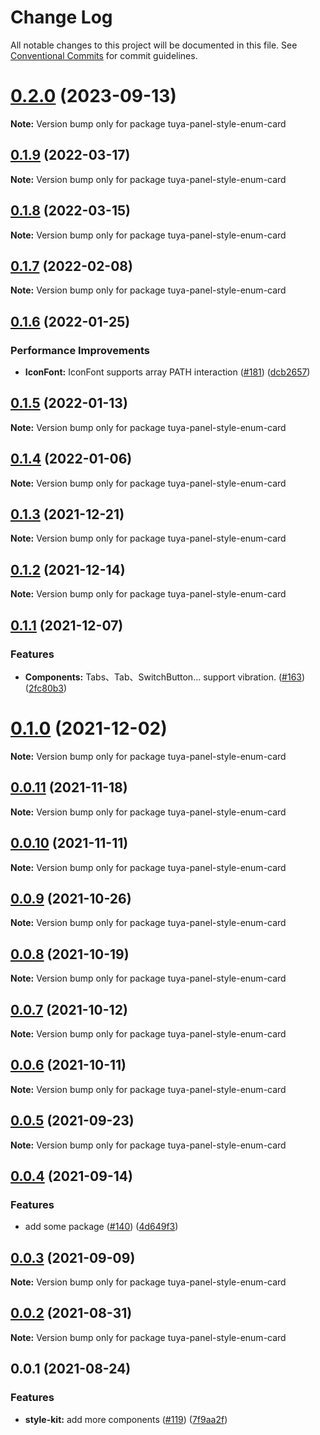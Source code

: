 # Change Log

All notable changes to this project will be documented in this file.
See [Conventional Commits](https://conventionalcommits.org) for commit guidelines.

# [0.2.0](https://github.com/tuya/tuya-panel-kit/compare/tuya-panel-style-enum-card@0.1.9...tuya-panel-style-enum-card@0.2.0) (2023-09-13)

**Note:** Version bump only for package tuya-panel-style-enum-card





## [0.1.9](https://github.com/tuya/tuya-panel-kit/compare/tuya-panel-style-enum-card@0.1.8...tuya-panel-style-enum-card@0.1.9) (2022-03-17)

**Note:** Version bump only for package tuya-panel-style-enum-card





## [0.1.8](https://github.com/tuya/tuya-panel-kit/compare/tuya-panel-style-enum-card@0.1.7...tuya-panel-style-enum-card@0.1.8) (2022-03-15)

**Note:** Version bump only for package tuya-panel-style-enum-card





## [0.1.7](https://github.com/tuya/tuya-panel-kit/compare/tuya-panel-style-enum-card@0.1.6...tuya-panel-style-enum-card@0.1.7) (2022-02-08)

**Note:** Version bump only for package tuya-panel-style-enum-card





## [0.1.6](https://github.com/tuya/tuya-panel-kit/compare/tuya-panel-style-enum-card@0.1.5...tuya-panel-style-enum-card@0.1.6) (2022-01-25)


### Performance Improvements

* **IconFont:** IconFont supports array PATH interaction ([#181](https://github.com/tuya/tuya-panel-kit/issues/181)) ([dcb2657](https://github.com/tuya/tuya-panel-kit/commit/dcb265796730e79c0671ad485ea45458193fba11))





## [0.1.5](https://github.com/tuya/tuya-panel-kit/compare/tuya-panel-style-enum-card@0.1.4...tuya-panel-style-enum-card@0.1.5) (2022-01-13)

**Note:** Version bump only for package tuya-panel-style-enum-card





## [0.1.4](https://github.com/tuya/tuya-panel-kit/compare/tuya-panel-style-enum-card@0.1.3...tuya-panel-style-enum-card@0.1.4) (2022-01-06)

**Note:** Version bump only for package tuya-panel-style-enum-card





## [0.1.3](https://github.com/tuya/tuya-panel-kit/compare/tuya-panel-style-enum-card@0.1.2...tuya-panel-style-enum-card@0.1.3) (2021-12-21)

**Note:** Version bump only for package tuya-panel-style-enum-card





## [0.1.2](https://github.com/tuya/tuya-panel-kit/compare/tuya-panel-style-enum-card@0.1.1...tuya-panel-style-enum-card@0.1.2) (2021-12-14)

**Note:** Version bump only for package tuya-panel-style-enum-card





## [0.1.1](https://github.com/tuya/tuya-panel-kit/compare/tuya-panel-style-enum-card@0.0.11...tuya-panel-style-enum-card@0.1.1) (2021-12-07)


### Features

* **Components:** Tabs、Tab、SwitchButton... support vibration. ([#163](https://github.com/tuya/tuya-panel-kit/issues/163)) ([2fc80b3](https://github.com/tuya/tuya-panel-kit/commit/2fc80b3924890e9f5076475472ac5d5b41f17f33))





# [0.1.0](https://github.com/tuya/tuya-panel-kit/compare/tuya-panel-style-enum-card@0.0.11...tuya-panel-style-enum-card@0.1.0) (2021-12-02)

**Note:** Version bump only for package tuya-panel-style-enum-card





## [0.0.11](https://github.com/tuya/tuya-panel-kit/compare/tuya-panel-style-enum-card@0.0.10...tuya-panel-style-enum-card@0.0.11) (2021-11-18)

**Note:** Version bump only for package tuya-panel-style-enum-card





## [0.0.10](https://github.com/tuya/tuya-panel-kit/compare/tuya-panel-style-enum-card@0.0.9...tuya-panel-style-enum-card@0.0.10) (2021-11-11)

**Note:** Version bump only for package tuya-panel-style-enum-card





## [0.0.9](https://github.com/tuya/tuya-panel-kit/compare/tuya-panel-style-enum-card@0.0.8...tuya-panel-style-enum-card@0.0.9) (2021-10-26)

**Note:** Version bump only for package tuya-panel-style-enum-card





## [0.0.8](https://github.com/tuya/tuya-panel-kit/compare/tuya-panel-style-enum-card@0.0.6...tuya-panel-style-enum-card@0.0.8) (2021-10-19)

**Note:** Version bump only for package tuya-panel-style-enum-card





## [0.0.7](https://github.com/tuya/tuya-panel-kit/compare/tuya-panel-style-enum-card@0.0.6...tuya-panel-style-enum-card@0.0.7) (2021-10-12)

**Note:** Version bump only for package tuya-panel-style-enum-card





## [0.0.6](https://github.com/tuya/tuya-panel-kit/compare/tuya-panel-style-enum-card@0.0.5...tuya-panel-style-enum-card@0.0.6) (2021-10-11)

**Note:** Version bump only for package tuya-panel-style-enum-card





## [0.0.5](https://github.com/tuya/tuya-panel-kit/compare/tuya-panel-style-enum-card@0.0.4...tuya-panel-style-enum-card@0.0.5) (2021-09-23)

**Note:** Version bump only for package tuya-panel-style-enum-card





## [0.0.4](https://github.com/tuya/tuya-panel-kit/compare/tuya-panel-style-enum-card@0.0.3...tuya-panel-style-enum-card@0.0.4) (2021-09-14)


### Features

* add some package ([#140](https://github.com/tuya/tuya-panel-kit/issues/140)) ([4d649f3](https://github.com/tuya/tuya-panel-kit/commit/4d649f3020ac96bc9aa16c0d27f925b13244317c))





## [0.0.3](https://github.com/tuya/tuya-panel-kit/compare/tuya-panel-style-enum-card@0.0.2...tuya-panel-style-enum-card@0.0.3) (2021-09-09)

**Note:** Version bump only for package tuya-panel-style-enum-card





## [0.0.2](https://github.com/tuya/tuya-panel-kit/compare/tuya-panel-style-enum-card@0.0.1...tuya-panel-style-enum-card@0.0.2) (2021-08-31)

**Note:** Version bump only for package tuya-panel-style-enum-card





## 0.0.1 (2021-08-24)


### Features

* **style-kit:** add more components ([#119](https://github.com/tuya/tuya-panel-kit/issues/119)) ([7f9aa2f](https://github.com/tuya/tuya-panel-kit/commit/7f9aa2fecf01c73760eeb88fcc09703ccef3afca))
